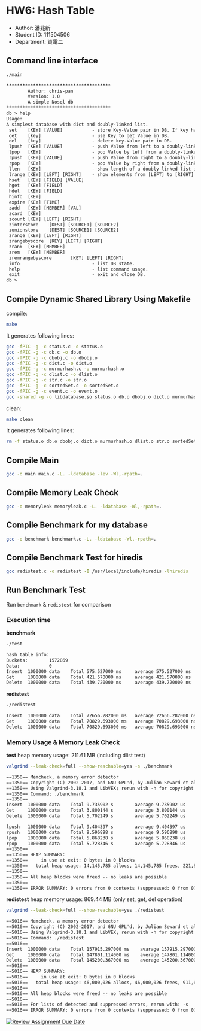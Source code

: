 # HW6: Hash Table
* Author: 潘兆新
* Student ID: 111504506
* Department: 資電二
## Command line interface 
```bash 
./main
```
```txt
***************************************
        Author: chris-pan
        Version: 1.0
        A simple Nosql db
***************************************
db > help
Usage: 
A simplest database with dict and doubly-linked list.
 set    [KEY] [VALUE]           - store Key-Value pair in DB. If key have existed in DB, update Value in DB.
 get    [key]                   - use Key to get Value in DB.
 del    [key]                   - delete key-Value pair in DB.
 lpush  [KEY] [VALUE]           - push Value from left to a doubly-linked list in DB.
 lpop   [KEY]                   - pop Value by left from a doubly-linked list in DB.
 rpush  [KEY] [VALUE]           - push Value from right to a doubly-linked list in DB.
 rpop   [KEY]                   - pop Value by right from a doubly-linked list in DB.
 llen   [KEY]                   - show length of a doubly-linked list in DB.
 lrange [KEY] [LEFT] [RIGHT]    - show elements from [LEFT] to [RIGHT] of a doubly-linked list.
 hset   [KEY] [FIELD] [VALUE]
 hget   [KEY] [FIELD]
 hdel   [KEY] [FIELD]
 hinfo  [KEY]
 expire [KEY] [TIME]
 zadd   [KEY] [MEMBER] [VAL]
 zcard  [KEY]
 zcount [KEY] [LEFT] [RIGHT]
 zinterstore    [DEST] [SOURCE1] [SOURCE2]
 zunionstore    [DEST] [SOURCE1] [SOURCE2]
 zrange [KEY] [LEFT] [RIGHT]
 zrangebyscore  [KEY] [LEFT] [RIGHT]
 zrank  [KEY] [MEMBER]
 zrem   [KEY] [MEMBER]
 zremrangebyscore       [KEY] [LEFT] [RIGHT]
 info                           - list DB state.
 help                           - list command usage.
 exit                           - exit and close DB.
db >
```
## Compile Dynamic Shared Library Using Makefile

compile: 

```bash
make
```

It generates following lines: 

```bash
gcc -fPIC -g -c status.c -o status.o
gcc -fPIC -g -c db.c -o db.o
gcc -fPIC -g -c dbobj.c -o dbobj.o
gcc -fPIC -g -c dict.c -o dict.o
gcc -fPIC -g -c murmurhash.c -o murmurhash.o
gcc -fPIC -g -c dlist.c -o dlist.o
gcc -fPIC -g -c str.c -o str.o
gcc -fPIC -g -c sortedSet.c -o sortedSet.o
gcc -fPIC -g -c event.c -o event.o
gcc -shared -g -o libdatabase.so status.o db.o dbobj.o dict.o murmurhash.o dlist.o str.o sortedSet.o event.o -lev -Wl,-rpath
```

clean: 

```bash
make clean
```

It generates following lines: 

```bash
rm -f status.o db.o dbobj.o dict.o murmurhash.o dlist.o str.o sortedSet.o event.o libdatabase.so
```

## Compile Main 
```bash
gcc -o main main.c -L. -ldatabase -lev -Wl,-rpath=.
```
## Compile Memory Leak Check
```bash
gcc -o memoryleak memoryleak.c -L. -ldatabase -Wl,-rpath=.
```
## Compile Benchmark for my database
```bash
gcc -o benchmark benchmark.c -L. -ldatabase -Wl,-rpath=.
```

## Compile Benchmark Test for hiredis
```bash
gcc redistest.c -o redistest -I /usr/local/include/hiredis -lhiredis
```
## Run Benchmark Test
Run `benchmark` & `redistest` for comparison

### Execution time 
**benchmark**
```bash
./test
```
```txt
hash table info:
Buckets:        1572869
Data:           0
Insert  1000000 data    Total 575.527000 ms     average 575.527000 ns
Get     1000000 data    Total 421.570000 ms     average 421.570000 ns
Delete  1000000 data    Total 439.720000 ms     average 439.720000 ns
```

**redistest**
```bash
./redistest
```
```txt
Insert  1000000 data    Total 72656.282000 ms   average 72656.282000 ns
Get     1000000 data    Total 70829.693000 ms   average 70829.693000 ns
Delete  1000000 data    Total 70829.693000 ms   average 70829.693000 ns
```

### Memory Usage & Memory Leak Check
**test**
heap memory usage: 211.61 MB (including dlist test)

```bash
valgrind --leak-check=full --show-reachable=yes -s ./benchmark
```
```txt
==1350== Memcheck, a memory error detector
==1350== Copyright (C) 2002-2017, and GNU GPL'd, by Julian Seward et al.
==1350== Using Valgrind-3.18.1 and LibVEX; rerun with -h for copyright info
==1350== Command: ./benchmark
==1350== 
Insert  1000000 data    Total 9.735902 s        average 9.735902 us
Get     1000000 data    Total 3.800144 s        average 3.800144 us
Delete  1000000 data    Total 5.702249 s        average 5.702249 us

lpush   1000000 data    Total 9.404397 s        average 9.404397 us
rpush   1000000 data    Total 9.596898 s        average 9.596898 us
lpop    1000000 data    Total 5.868238 s        average 5.868238 us
rpop    1000000 data    Total 5.728346 s        average 5.728346 us
==1350==
==1350== HEAP SUMMARY:
==1350==     in use at exit: 0 bytes in 0 blocks
==1350==   total heap usage: 14,145,785 allocs, 14,145,785 frees, 221,889,196 bytes allocated
==1350==
==1350== All heap blocks were freed -- no leaks are possible
==1350==
==1350== ERROR SUMMARY: 0 errors from 0 contexts (suppressed: 0 from 0)
```

**redistest**
heap memory usage: 869.44 MB (only set, get, del operation)

```bash
valgrind --leak-check=full --show-reachable=yes ./redistest
```
```txt
==5016== Memcheck, a memory error detector
==5016== Copyright (C) 2002-2017, and GNU GPL'd, by Julian Seward et al.
==5016== Using Valgrind-3.18.1 and LibVEX; rerun with -h for copyright info
==5016== Command: ./redistest
==5016==
Insert  1000000 data    Total 157915.297000 ms    avarage 157915.297000 ns
Get     1000000 data    Total 147801.114000 ms    average 147801.114000 ns
Delete  1000000 data    Total 145200.367000 ms    average 145200.367000 ns
==5016==
==5016== HEAP SUMMARY:
==5016==     in use at exit: 0 bytes in 0 blocks
==5016==   total heap usage: 46,000,026 allocs, 46,000,026 frees, 911,672,858 bytes allocated
==5016==
==5016== All heap blocks were freed -- no leaks are possible
==5016==
==5016== For lists of detected and suppressed errors, rerun with: -s
==5016== ERROR SUMMARY: 0 errors from 0 contexts (suppressed: 0 from 0)
```

[![Review Assignment Due Date](https://classroom.github.com/assets/deadline-readme-button-24ddc0f5d75046c5622901739e7c5dd533143b0c8e959d652212380cedb1ea36.svg)](https://classroom.github.com/a/hiq_Rwwc)
